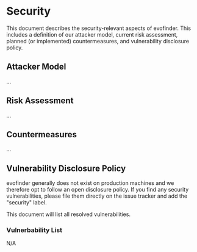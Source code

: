 # Security

This document describes the security-relevant aspects of evofinder. This
includes a definition of our attacker model, current risk assessment,
planned (or implemented) countermeasures, and vulnerability disclosure policy.

## Attacker Model

...


## Risk Assessment

...

## Countermeasures

...

## Vulnerability Disclosure Policy

evofinder generally does not exist on production machines and we therefore opt
to follow an open disclosure policy. If you find any security vulnerabilities,
please file them directly on the issue tracker and add the "security" label.

This document will list all resolved vulnerabilities.

### Vulnerbability List

N/A
